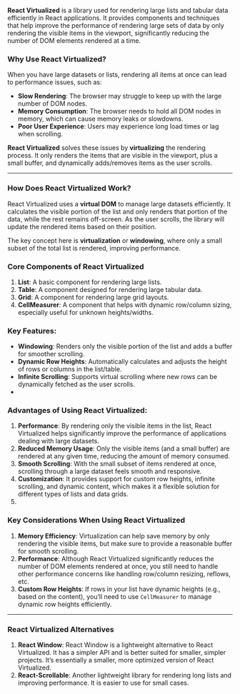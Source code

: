 **React Virtualized** is a library used for rendering large lists and tabular data efficiently in React applications. It provides components and techniques that help improve the performance of rendering large sets of data by only rendering the visible items in the viewport, significantly reducing the number of DOM elements rendered at a time.

### **Why Use React Virtualized?**

When you have large datasets or lists, rendering all items at once can lead to performance issues, such as:

- **Slow Rendering**: The browser may struggle to keep up with the large number of DOM nodes.
- **Memory Consumption**: The browser needs to hold all DOM nodes in memory, which can cause memory leaks or slowdowns.
- **Poor User Experience**: Users may experience long load times or lag when scrolling.

**React Virtualized** solves these issues by **virtualizing** the rendering process. It only renders the items that are visible in the viewport, plus a small buffer, and dynamically adds/removes items as the user scrolls.

---

### **How Does React Virtualized Work?**

React Virtualized uses a **virtual DOM** to manage large datasets efficiently. It calculates the visible portion of the list and only renders that portion of the data, while the rest remains off-screen. As the user scrolls, the library will update the rendered items based on their position.

The key concept here is **virtualization** or **windowing**, where only a small subset of the total list is rendered, improving performance.

### **Core Components of React Virtualized**

1. **List**: A basic component for rendering large lists.
2. **Table**: A component designed for rendering large tabular data.
3. **Grid**: A component for rendering large grid layouts.
4. **CellMeasurer**: A component that helps with dynamic row/column sizing, especially useful for unknown heights/widths.

### **Key Features**:

- **Windowing**: Renders only the visible portion of the list and adds a buffer for smoother scrolling.
- **Dynamic Row Heights**: Automatically calculates and adjusts the height of rows or columns in the list/table.
- **Infinite Scrolling**: Supports virtual scrolling where new rows can be dynamically fetched as the user scrolls.
- 

### **Advantages of Using React Virtualized**:

1. **Performance**: By rendering only the visible items in the list, React Virtualized helps significantly improve the performance of applications dealing with large datasets.
2. **Reduced Memory Usage**: Only the visible items (and a small buffer) are rendered at any given time, reducing the amount of memory consumed.
3. **Smooth Scrolling**: With the small subset of items rendered at once, scrolling through a large dataset feels smooth and responsive.
4. **Customization**: It provides support for custom row heights, infinite scrolling, and dynamic content, which makes it a flexible solution for different types of lists and data grids.
5. 

### **Key Considerations When Using React Virtualized**

1. **Memory Efficiency**: Virtualization can help save memory by only rendering the visible items, but make sure to provide a reasonable buffer for smooth scrolling.
2. **Performance**: Although React Virtualized significantly reduces the number of DOM elements rendered at once, you still need to handle other performance concerns like handling row/column resizing, reflows, etc.
3. **Custom Row Heights**: If rows in your list have dynamic heights (e.g., based on the content), you’ll need to use `CellMeasurer` to manage dynamic row heights efficiently.

---

### **React Virtualized Alternatives**

1. **React Window**: React Window is a lightweight alternative to React Virtualized. It has a simpler API and is better suited for smaller, simpler projects. It’s essentially a smaller, more optimized version of React Virtualized.
2. **React-Scrollable**: Another lightweight library for rendering long lists and improving performance. It is easier to use for small cases.